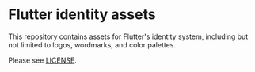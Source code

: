 # Flutter identity assets

This repository contains assets for Flutter's
identity system, including but not limited to
logos, wordmarks, and color palettes.

Please see [LICENSE](LICENSE).
